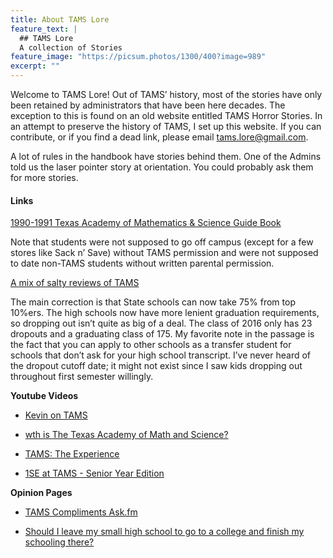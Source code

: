 ```yaml
---
title: About TAMS Lore
feature_text: |
  ## TAMS Lore
  A collection of Stories
feature_image: "https://picsum.photos/1300/400?image=989"
excerpt: ""
---
```


Welcome to TAMS Lore! Out of TAMS’ history, most of the stories have only been retained by administrators that have been here decades. The exception to this is found on an old website entitled TAMS Horror Stories. In an attempt to preserve the history of TAMS, I set up this website. If you can contribute, or if you find a dead link, please email <tams.lore@gmail.com>.

A lot of rules in the handbook have stories behind them. One of the Admins told us the laser pointer story at orientation. You could probably ask them for more stories.

#### Links

[1990-1991 Texas Academy of Mathematics & Science Guide Book](http://digital.library.unt.edu/ark:/67531/metadc232275/)

Note that students were not supposed to go off campus (except for a few stores like Sack n’ Save) without TAMS permission and were not supposed to date non-TAMS students without written parental permission. 

[A mix of salty reviews of TAMS](https://docs.google.com/document/d/1SBwMwDzVQX41CILGP-iBjG84XSn6MvIe_bMl_8MzeSg/edit)

The main correction is that State schools can now take 75% from top 10%ers. The high schools now have more lenient graduation requirements, so dropping out isn’t quite as big of a deal. The class of 2016 only has 23 dropouts and a graduating class of 175. My favorite note in the passage is the fact that you can apply to other schools as a transfer student for schools that don’t ask for your high school transcript. I’ve never heard of the dropout cutoff date; it might not exist since I saw kids dropping out throughout first semester willingly.

__Youtube Videos__

* [Kevin on TAMS](https://www.youtube.com/watch?v=5mSlBbbVyjU)

* [wth is The Texas Academy of Math and Science?](https://www.youtube.com/watch?v=okTowceZ0vU)

* [TAMS: The Experience](https://www.youtube.com/watch?v=PNJiyxMRrYg)

* [1SE at TAMS - Senior Year Edition](https://www.youtube.com/watch?v=Ss2eEVrh7RU)


__Opinion Pages__

* [TAMS Compliments Ask.fm](http://ask.fm/tams_compliments)

* [Should I leave my small high school to go to a college and finish my schooling there?](https://www.quora.com/Should-I-leave-my-small-high-school-to-go-to-a-college-and-finish-my-schooling-there)
